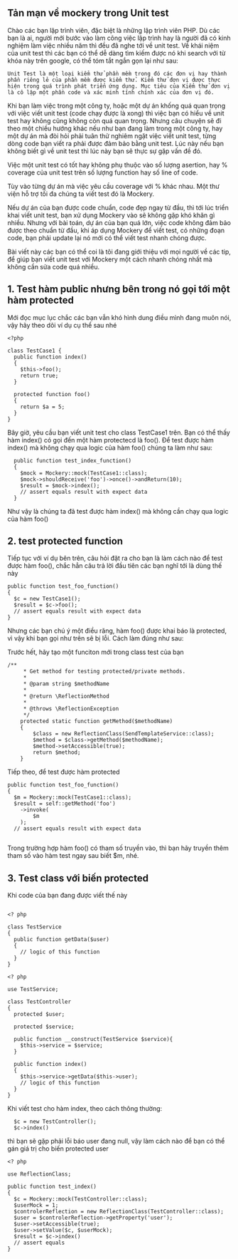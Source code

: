 ## Tản mạn về mockery trong Unit test

Chào các bạn lập trình viên, đặc biệt là những lập trình viên PHP. Dù các bạn là ai, người mới bước vào làm công việc lập trình hay là người đã có kinh nghiệm làm việc nhiều năm thì đều đã nghe tới về unit test. 
Về khái niệm của unit test thì các bạn có thể dễ dàng tìm kiếm được nó khi search với từ khóa này trên google, có thể tóm tắt ngắn gọn lại như sau:

```
Unit Test là một loại kiểm thử phần mềm trong đó các đơn vị hay thành phần riêng lẻ của phần mềm được kiểm thử. Kiểm thử đơn vị được thực hiện trong quá trình phát triển ứng dụng. Mục tiêu của Kiểm thử đơn vị là cô lập một phần code và xác minh tính chính xác của đơn vị đó.
```

Khi bạn làm việc trong một công ty, hoặc một dự án khống quá quan trọng với việc viết unit test (code chạy được là xong) thì việc bạn có hiểu về unit test hay không cũng không còn quá quan trọng. Nhưng câu chuyện sẽ đi theo một chiều hướng khác nếu như bạn đang làm trong một công ty, hay một dự án mà đòi hỏi phải tuân thử nghiêm ngặt việc viết unit test, từng dòng code bạn viết ra phải được đảm bảo bằng unit test. Lúc này nếu bạn không biết gì về unit test thì lúc này bạn sẽ thực sự gặp vấn đề đó.

Việc một unit test có tốt hay không phụ thuộc vào số lượng asertion, hay % coverage của unit test trên số lượng function hay số line of code.

Tùy vào từng dự án mà việc yêu cầu coverage với % khác nhau. Một thư viện hỗ trợ tối đa chúng ta viết test đó là Mockery.

Nếu dự án của bạn được code chuẩn, code đẹp ngay từ đầu, thì tới lúc triển khai viết unit test, bạn xử dụng Mockery vào sẽ không gặp khó khăn gì nhiều. Nhưng với bài toán, dự án của bạn quá lớn, việc code không đảm bảo được theo chuẩn từ đầu, khi áp dụng Mockery để viết test, có những đoạn code, bạn phải update lại nó mới có thể viết test nhanh chóng được. 

Bài viết này các bạn có thể coi là tôi đang giới thiệu với mọi người về các tip, để giúp bạn viết unit test với Mockery một cách nhanh chóng nhất mà không cần sửa code quá nhiều.

## 1. Test hàm public nhưng bên trong nó gọi tới một hàm protected

Mới đọc mục lục chắc các bạn vẫn khó hình dung điều mình đang muôn nói, vậy hãy theo dõi ví dụ cụ thể sau nhé

```
<?php

class TestCase1 {
  public function index()
  {
    $this->foo();
    return true;
  }
  
  protected function foo()
  {
    return $a = 5;
  }
}
```
Bây giờ, yêu cầu bạn viết unit test cho class TestCase1 trên. Bạn có thể thấy hàm index() có gọi đến một hàm protectecd là foo(). Để test được hàm index() mà không chạy qua logic của hàm foo() chúng ta làm như sau:

```
  public function test_index_function()
  {
    $mock = Mockery::mock(TestCase1::class);
    $mock->shouldReceive('foo')->once()->andReturn(10);
    $result = $mock->index();
    // assert equals result with expect data
  }
```

Như vậy là chúng ta đã test được hàm index() mà không cần chạy qua logic của hàm foo()

## 2. test protected function

Tiếp tục với ví dụ bên trên, câu hỏi đặt ra cho bạn là làm cách nào để test được hàm foo(), chắc hẳn câu trả lời đầu tiên các bạn nghĩ tới là dùng thế này

```
public function test_foo_function()
{
  $c = new TestCase1();
  $result = $c->foo();
  // assert equals result with expect data
}

```
Nhưng các bạn chú ý một điều răng, hàm foo() được khai báo là protected, vì vậy khi bạn gọi như trên sẽ bị lỗi. Cách làm đúng như sau:

Trước hết, hãy tạo một funciton mới trong class test của bạn

```
/**
     * Get method for testing protected/private methods.
     *
     * @param string $methodName
     *
     * @return \ReflectionMethod
     *
     * @throws \ReflectionException
     */
    protected static function getMethod($methodName)
    {
        $class = new ReflectionClass(SendTemplateService::class);
        $method = $class->getMethod($methodName);
        $method->setAccessible(true);
        return $method;
    }
```

Tiếp theo, để test được hàm protected 

```
public function test_foo_function()
{
  $m = Mockery::mock(TestCase1::class);
  $result = self::getMethod('foo')
    ->invoke(
        $m
    );
  // assert equals result with expect data
  
```

Trong trường hợp hàm foo() có tham số truyền vào, thì bạn hãy truyền thêm tham số vào hàm test ngay sau biết $m, nhé.

## 3. Test class với biến protected

Khi code của bạn đang được viết thế này

```

<? php

class TestService
{ 
  public function getData($user)
  {
    // logic of this function
  }
}

<? php

use TestService;

class TestController
{
  protected $user;
  
  protected $service;
  
  public function __construct(TestService $service){
    $this->service = $service;
  }
  
  public function index()
  {
    $this->service->getData($this->user);
    // logic of this function
  }
}
```

Khi viết test cho hàm index, theo cách thông thường:

```
  $c = new TestController();
  $c->index()
```

thì bạn sẽ gặp phải lỗi báo user đang null, vậy làm cách nào để bạn có thể gán giá trị cho biến protected user 

```
<? php

use ReflectionClass;

public function test_index()
{
  $c = Mockery::mock(TestController::class);
  $userMock = 1;
  $controlerReflection = new ReflectionClass(TestController::class);
  $user = $controlerReflection->getProperty('user');
  $user->setAccessible(true);
  $user->setValue($c, $userMock);
  $result = $c->index()
  // assert equals
}

```
